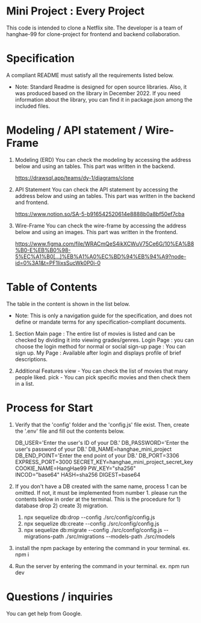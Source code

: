 # Mini Project : Every Project

This code is intended to clone a Netflix site.
The developer is a team of hanghae-99 for clone-project for frontend and backend collaboration.

# Specification

A compliant README must satisfy all the requirements listed below.

- Note: Standard Readme is designed for open source libraries.
  Also, it was produced based on the library in December 2022.
  If you need information about the library, you can find it in package.json among the included files.

# Modeling / API statement / Wire-Frame

1. Modeling (ERD)
   You can check the modeling by accessing the address below and using an tables. This part was written in the backend.

   https://drawsql.app/teams/dy-1/diagrams/clone

2. API Statement
   You can check the API statement by accessing the address below and using an tables. This part was written in the backend and frontend.

   https://www.notion.so/SA-5-b916542520614e8888b0a8bf50ef7cba

3. Wire-Frame
   You can check the wire-frame by accessing the address below and using an images. This part was written in the frontend.

   https://www.figma.com/file/WRACmQeS4ikXCWuV75Ce6G/10%EA%B8%B0-E%EB%B0%98-5%EC%A1%B0[…]%EB%A1%A0%EC%BD%94%EB%94%A9?node-id=0%3A1&t=PF1IixsSucWk0P0i-0

# Table of Contents

The table in the content is shown in the list below.

- Note: This is only a navigation guide for the specification,
  and does not define or mandate terms for any specification-compliant documents.

1. Section
   Main page : The entire list of movies is listed and can be checked by dividing it into viewing grades/genres.
   Login Page : you can choose the login method for normal or social
   sign-up page : You can sign up.
   My Page : Available after login and displays profile of brief descriptions.

2. Additional Features
   view - You can check the list of movies that many people liked.
   pick - You can pick specific movies and then check them in a list.

# Process for Start

1.  Verify that the 'config' folder and the 'config.js' file exist.
    Then, create the '.env' file and fill out the contents below.

    DB_USER='Enter the user's ID of your DB.'
    DB_PASSWORD='Enter the user's password of your DB.'
    DB_NAME=hanghae_mini_project
    DB_END_POINT='Enter the end point of your DB.'
    DB_PORT=3306
    EXPRESS_PORT=3000
    SECRET_KEY=hanghae_mini_project_secret_key
    COOKIE_NAME=HangHae99
    PW_KEY="sha256"  
    INCOD="base64"
    HASH=sha256
    DIGEST=base64

2.  If you don't have a DB created with the same name,
    process 1 can be omitted. If not, it must be implemented from number 1.
    please run the contents below in order at the terminal.
    This is the procedure for 1) database drop 2) create 3) migration.

    1. npx sequelize db:drop --config ./src/config/config.js
    2. npx sequelize db:create --config ./src/config/config.js
    3. npx sequelize db:migrate --config ./src/config/config.js --migrations-path ./src/migrations --models-path ./src/models

3.  install the npm package by entering the command in your terminal.
    ex. npm i

4.  Run the server by entering the command in your terminal.
    ex. npm run dev

# Questions / inquiries

You can get help from Google.
